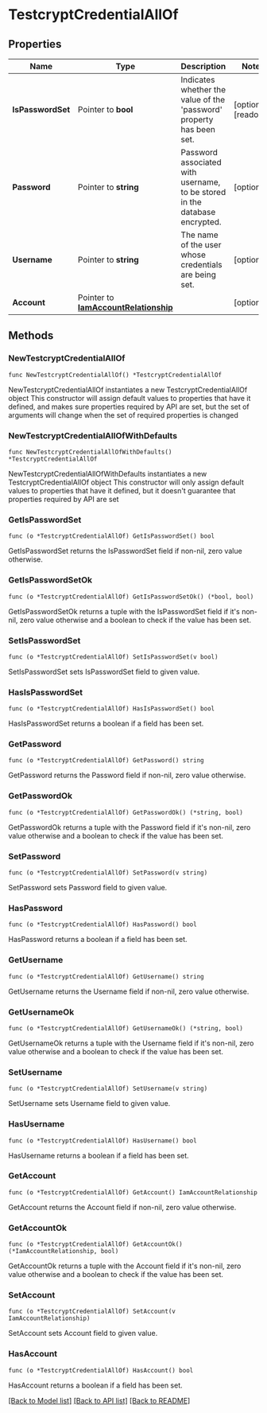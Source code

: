 # TestcryptCredentialAllOf

## Properties

Name | Type | Description | Notes
------------ | ------------- | ------------- | -------------
**IsPasswordSet** | Pointer to **bool** | Indicates whether the value of the &#39;password&#39; property has been set. | [optional] [readonly] 
**Password** | Pointer to **string** | Password associated with username, to be stored in the database encrypted. | [optional] 
**Username** | Pointer to **string** | The name of the user whose credentials are being set. | [optional] 
**Account** | Pointer to [**IamAccountRelationship**](iam.Account.Relationship.md) |  | [optional] 

## Methods

### NewTestcryptCredentialAllOf

`func NewTestcryptCredentialAllOf() *TestcryptCredentialAllOf`

NewTestcryptCredentialAllOf instantiates a new TestcryptCredentialAllOf object
This constructor will assign default values to properties that have it defined,
and makes sure properties required by API are set, but the set of arguments
will change when the set of required properties is changed

### NewTestcryptCredentialAllOfWithDefaults

`func NewTestcryptCredentialAllOfWithDefaults() *TestcryptCredentialAllOf`

NewTestcryptCredentialAllOfWithDefaults instantiates a new TestcryptCredentialAllOf object
This constructor will only assign default values to properties that have it defined,
but it doesn't guarantee that properties required by API are set

### GetIsPasswordSet

`func (o *TestcryptCredentialAllOf) GetIsPasswordSet() bool`

GetIsPasswordSet returns the IsPasswordSet field if non-nil, zero value otherwise.

### GetIsPasswordSetOk

`func (o *TestcryptCredentialAllOf) GetIsPasswordSetOk() (*bool, bool)`

GetIsPasswordSetOk returns a tuple with the IsPasswordSet field if it's non-nil, zero value otherwise
and a boolean to check if the value has been set.

### SetIsPasswordSet

`func (o *TestcryptCredentialAllOf) SetIsPasswordSet(v bool)`

SetIsPasswordSet sets IsPasswordSet field to given value.

### HasIsPasswordSet

`func (o *TestcryptCredentialAllOf) HasIsPasswordSet() bool`

HasIsPasswordSet returns a boolean if a field has been set.

### GetPassword

`func (o *TestcryptCredentialAllOf) GetPassword() string`

GetPassword returns the Password field if non-nil, zero value otherwise.

### GetPasswordOk

`func (o *TestcryptCredentialAllOf) GetPasswordOk() (*string, bool)`

GetPasswordOk returns a tuple with the Password field if it's non-nil, zero value otherwise
and a boolean to check if the value has been set.

### SetPassword

`func (o *TestcryptCredentialAllOf) SetPassword(v string)`

SetPassword sets Password field to given value.

### HasPassword

`func (o *TestcryptCredentialAllOf) HasPassword() bool`

HasPassword returns a boolean if a field has been set.

### GetUsername

`func (o *TestcryptCredentialAllOf) GetUsername() string`

GetUsername returns the Username field if non-nil, zero value otherwise.

### GetUsernameOk

`func (o *TestcryptCredentialAllOf) GetUsernameOk() (*string, bool)`

GetUsernameOk returns a tuple with the Username field if it's non-nil, zero value otherwise
and a boolean to check if the value has been set.

### SetUsername

`func (o *TestcryptCredentialAllOf) SetUsername(v string)`

SetUsername sets Username field to given value.

### HasUsername

`func (o *TestcryptCredentialAllOf) HasUsername() bool`

HasUsername returns a boolean if a field has been set.

### GetAccount

`func (o *TestcryptCredentialAllOf) GetAccount() IamAccountRelationship`

GetAccount returns the Account field if non-nil, zero value otherwise.

### GetAccountOk

`func (o *TestcryptCredentialAllOf) GetAccountOk() (*IamAccountRelationship, bool)`

GetAccountOk returns a tuple with the Account field if it's non-nil, zero value otherwise
and a boolean to check if the value has been set.

### SetAccount

`func (o *TestcryptCredentialAllOf) SetAccount(v IamAccountRelationship)`

SetAccount sets Account field to given value.

### HasAccount

`func (o *TestcryptCredentialAllOf) HasAccount() bool`

HasAccount returns a boolean if a field has been set.


[[Back to Model list]](../README.md#documentation-for-models) [[Back to API list]](../README.md#documentation-for-api-endpoints) [[Back to README]](../README.md)


